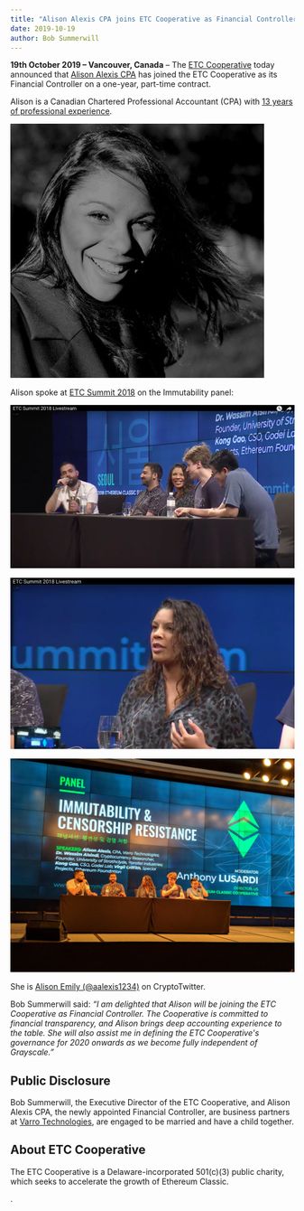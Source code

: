 ```yaml
---
title: "Alison Alexis CPA joins ETC Cooperative as Financial Controller"
date: 2019-10-19
author: Bob Summerwill
---
```


**19th October 2019 – Vancouver, Canada** – The [ETC Cooperative](https://etccooperative.org) today announced that [Alison Alexis CPA](https://www.linkedin.com/in/alison-alexis-ca/) has joined the ETC Cooperative as its Financial Controller on a one-year, part-time contract.

Alison is a Canadian Chartered Professional Accountant (CPA) with [13 years of professional experience](https://www.linkedin.com/in/alison-alexis-ca/).

![Alison Alexis](./alison.jpeg)

Alison spoke at [ETC Summit 2018](https://etcsummit.com/2018-etc-summit/#speakers) on the Immutability panel:

![Panel 1](./immutibility_panel1.png)

![Panel 1](./immutibility_panel2.png)

![Panel 3](./immutibility_panel3.jpg)

She is [Alison Emily (@aalexis1234)](https://twitter.com/aalexis1234) on CryptoTwitter.

Bob Summerwill said: *“I am delighted that Alison will be joining the ETC Cooperative as Financial Controller.  The Cooperative is committed to financial transparency, and Alison brings deep accounting experience to the table.  She will also assist me in defining the ETC Cooperative's governance for 2020 onwards as we become fully independent of Grayscale.”*

## Public Disclosure

Bob Summerwill, the Executive Director of the ETC Cooperative, and Alison Alexis CPA, the newly appointed Financial Controller, are  business partners at [Varro Technologies](https://varro.tech), are engaged to be married and
have a child together.

## About ETC Cooperative

The ETC Cooperative is a Delaware-incorporated 501(c)(3) public charity, which seeks to accelerate the growth of Ethereum Classic.

.